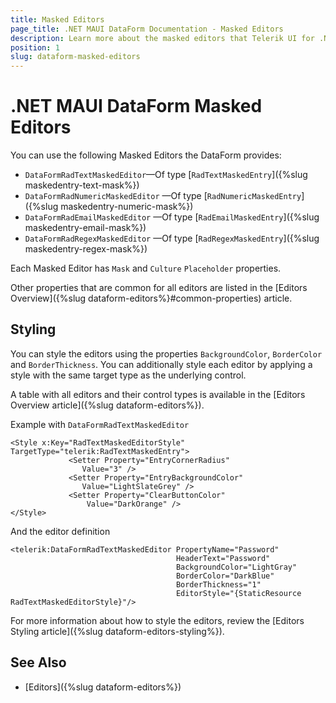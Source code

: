 ```yaml
---
title: Masked Editors
page_title: .NET MAUI DataForm Documentation - Masked Editors
description: Learn more about the masked editors that Telerik UI for .NET MAUI DataForm control provides.
position: 1
slug: dataform-masked-editors
---
```


# .NET MAUI DataForm Masked Editors

You can use the following Masked Editors the DataForm provides:

* `DataFormRadTextMaskedEditor`&mdash;Of type [`RadTextMaskedEntry`]({%slug maskedentry-text-mask%})
* `DataFormRadNumericMaskedEditor` &mdash;Of type [`RadNumericMaskedEntry`]({%slug maskedentry-numeric-mask%})
* `DataFormRadEmailMaskedEditor` &mdash;Of type [`RadEmailMaskedEntry`]({%slug maskedentry-email-mask%})
* `DataFormRadRegexMaskedEditor` &mdash;Of type [`RadRegexMaskedEntry`]({%slug maskedentry-regex-mask%})

Each Masked Editor has `Mask` and `Culture` `Placeholder` properties.

Other properties that are common for all editors are listed in the [Editors Overview]({%slug dataform-editors%}#common-properties) article.

## Styling 

You can style the editors using the properties `BackgroundColor`, `BorderColor` and `BorderThickness`. You can additionally style each editor by applying a style with the same target type as the underlying control.

A table with all editors and their control types is available in the [Editors Overview article]({%slug dataform-editors%}).

Example with `DataFormRadTextMaskedEditor`

```XAML
<Style x:Key="RadTextMaskedEditorStyle" TargetType="telerik:RadTextMaskedEntry">
             <Setter Property="EntryCornerRadius"
                Value="3" />
             <Setter Property="EntryBackgroundColor"
                Value="LightSlateGrey" />
             <Setter Property="ClearButtonColor"
                 Value="DarkOrange" />
</Style>
```

And the editor definition

```XAML
<telerik:DataFormRadTextMaskedEditor PropertyName="Password"
                                     HeaderText="Password"
                                     BackgroundColor="LightGray"
                                     BorderColor="DarkBlue"
                                     BorderThickness="1"
                                     EditorStyle="{StaticResource RadTextMaskedEditorStyle}"/>
```

For more information about how to style the editors, review the [Editors Styling article]({%slug dataform-editors-styling%}).

## See Also

- [Editors]({%slug dataform-editors%})